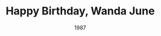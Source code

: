 ---
layout: productions
title: Happy Birthday, Wanda June
date: 1987
featured_image:
category:
Theatre: Players by the Sea
cast:
- Woodly: Michael Lipp
crew:
external_links:
---